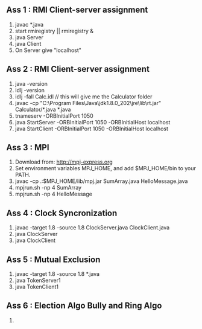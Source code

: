 ## Ass 1 : RMI Client-server assignment
1. javac *.java
2. start rmiregistry      ||          rmiregistry &
3. java Server
4. java Client
5. On Server give "localhost"

## Ass 2 : RMI Client-server assignment
1. java -version
2. idlj -version
3. idlj -fall Calc.idl
// this will give me the Calculator folder
4.  javac -cp "C:\Program Files\Java\jdk1.8.0_202\jre\lib\rt.jar" Calculator/*.java *.java
5. tnameserv -ORBInitialPort 1050
6. java StartServer -ORBInitialPort 1050 -ORBInitialHost localhost
7. java StartClient -ORBInitialPort 1050 -ORBInitialHost localhost

## Ass 3 : MPI
1. Download from: http://mpj-express.org
2. Set environment variables MPJ_HOME, and add $MPJ_HOME/bin to your PATH.
3. javac -cp .:$MPJ_HOME/lib/mpj.jar SumArray.java HelloMessage.java
4. mpjrun.sh -np 4 SumArray
5. mpjrun.sh -np 4 HelloMessage

## Ass 4 : Clock Syncronization
1. javac -target 1.8 -source 1.8 ClockServer.java ClockClient.java
2. java ClockServer
3. java ClockClient

## Ass 5 : Mutual Exclusion
1. javac -target 1.8 -source 1.8 *.java
2. java TokenServer1
3. java TokenClient1

## Ass 6 : Election Algo Bully and Ring Algo
1.
